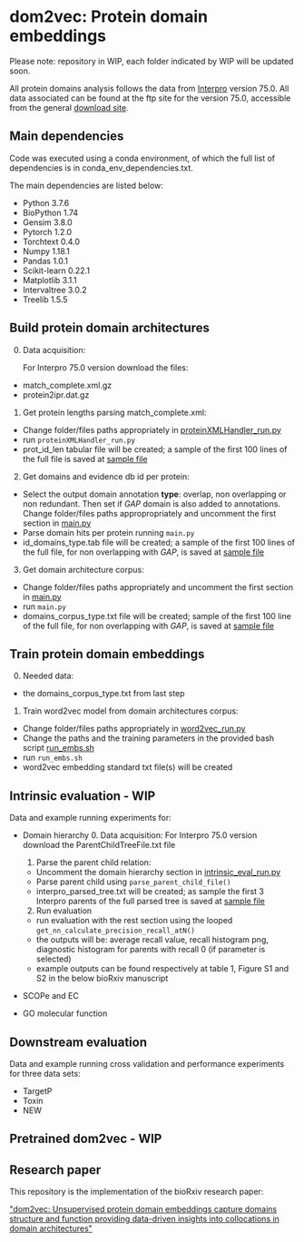 # dom2vec: Protein domain embeddings
Please note: repository in WIP, each folder indicated by WIP will be updated soon.

All protein domains analysis follows the data from [Interpro](https://www.ebi.ac.uk/interpro/) version 75.0.
All data associated can be found at the ftp site for the version 75.0, accessible from the general [download site](https://www.ebi.ac.uk/interpro/download/).

## Main dependencies
Code was executed using a conda environment, of which the full list of dependencies is in conda_env_dependencies.txt.

The main dependencies are listed below:
* Python 3.7.6
* BioPython 1.74
* Gensim 3.8.0
* Pytorch 1.2.0
* Torchtext 0.4.0
* Numpy 1.18.1
* Pandas 1.0.1
* Scikit-learn 0.22.1
* Matplotlib 3.1.1
* Intervaltree 3.0.2
* Treelib 1.5.5

## Build protein domain architectures
0. Data acquisition:

   For Interpro 75.0 version download the files:
* match_complete.xml.gz
* protein2ipr.dat.gz

1. Get protein lengths parsing match_complete.xml:
* Change folder/files paths appropriately in [proteinXMLHandler_run.py](code/proteinXMLHandler_run.py)
* run `proteinXMLHandler_run.py`
* prot_id_len tabular file will be created; a sample of the first 100 lines of the full file is saved at [sample file](domain_architecture_creation/prot_id_len_sample_100.tab)

2. Get domains and evidence db id per protein:
* Select the output domain annotation **type**: overlap, non overlapping or non redundant. Then set if *GAP* domain is also added to annotations. 
  Change folder/files paths appropropriately and uncomment the first section in [main.py](code/main.py) 
* Parse domain hits per protein running `main.py`
* id_domains_type.tab file will be created; a sample of the first 100 lines of the full file, for non overlapping with *GAP*, is saved at [sample file](domain_architecture_creation/id_domains_no_overlap_gap_sample_100.tab)

3. Get domain architecture corpus:
* Change folder/files paths appropriately and uncomment the first section in [main.py](code/main.py)
* run `main.py`
* domains_corpus_type.txt file will be created; sample of the first 100 line of the full file, for non overlapping with *GAP*, is saved at [sample file](domain_architecture_creation/domains_corpus_no_overlap_gap_sample_100.txt)

## Train protein domain embeddings
0. Needed data:
* the domains_corpus_type.txt from last step

1. Train word2vec model from domain architectures corpus:
* Change folder/files paths appropriately in [word2vec_run.py](code/word2vec_run.py)
* Change the paths and the training parameters in the provided bash script [run_embs.sh](domain_embeddings_training/run_embs.sh)
* run `run_embs.sh`
* word2vec embedding standard txt file(s) will be created

## Intrinsic evaluation - WIP
Data and example running experiments for:
* Domain hierarchy
  0. Data acquisition:
     For Interpro 75.0 version download the ParentChildTreeFile.txt file

  1. Parse the parent child relation:
   * Uncomment the domain hierarchy section in [intrinsic_eval_run.py](code/intrinsic_eval_run.py)
   * Parse parent child using `parse_parent_child_file()`
   * interpro_parsed_tree.txt will be created; as sample the first 3 Interpro parents of the full parsed tree is saved at [sample file](intrinsic_evaluation/domain_hierarchy/interpro_parsed_tree_sample_3parents.txt)

  2. Run evaluation
   * run evaluation with the rest section using the looped `get_nn_calculate_precision_recall_atN()`
   * the outputs will be: average recall value, recall histogram png, diagnostic histogram for parents with recall 0 (if parameter is selected)
   * example outputs can be found respectively at table 1, Figure S1 and S2 in the below bioRxiv manuscript

* SCOPe and EC

* GO molecular function

## Downstream evaluation
Data and example running cross validation and performance experiments for three data sets:
* TargetP
* Toxin
* NEW

## Pretrained dom2vec - WIP

## Research paper
This repository is the implementation of the bioRxiv research paper:

["dom2vec: Unsupervised protein domain embeddings capture domains structure and function providing data-driven insights into collocations in domain architectures"](https://www.biorxiv.org/content/10.1101/2020.03.17.995498v2)
